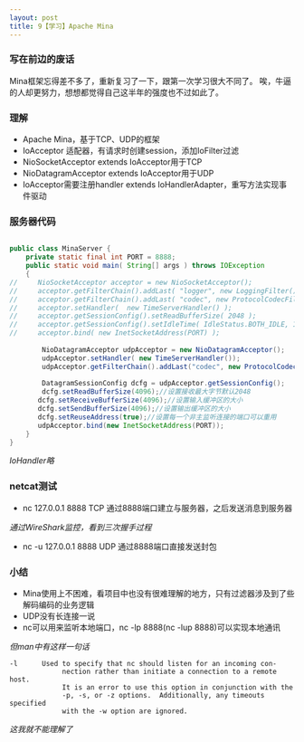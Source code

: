 ```yaml
---
layout: post
title: 9【学习】Apache Mina
---
```


### 写在前边的废话

Mina框架忘得差不多了，重新复习了一下，跟第一次学习很大不同了。
唉，牛逼的人却更努力，想想都觉得自己这半年的强度也不过如此了。

### 理解
- Apache Mina，基于TCP、UDP的框架
- IoAcceptor 适配器，有请求时创建session，添加IoFilter过滤
- NioSocketAcceptor extends IoAcceptor用于TCP
- NioDatagramAcceptor extends IoAcceptor用于UDP
- IoAcceptor需要注册handler extends IoHandlerAdapter，重写方法实现事件驱动

### 服务器代码
```java

public class MinaServer {
	private static final int PORT = 8888;
	public static void main( String[] args ) throws IOException
	{
//	   NioSocketAcceptor acceptor = new NioSocketAcceptor();
//	   acceptor.getFilterChain().addLast( "logger", new LoggingFilter() );
//	   acceptor.getFilterChain().addLast( "codec", new ProtocolCodecFilter( new TextLineCodecFactory( Charset.forName( "UTF-8" ))));
//	   acceptor.setHandler(  new TimeServerHandler() );
//	   acceptor.getSessionConfig().setReadBufferSize( 2048 );
//	   acceptor.getSessionConfig().setIdleTime( IdleStatus.BOTH_IDLE, 10 );
//	   acceptor.bind( new InetSocketAddress(PORT) );
	   
		NioDatagramAcceptor udpAcceptor = new NioDatagramAcceptor();
		udpAcceptor.setHandler( new TimeServerHandler());
		udpAcceptor.getFilterChain().addLast("codec", new ProtocolCodecFilter(new TextLineCodecFactory( Charset.forName( "UTF-8" ))));
		
		DatagramSessionConfig dcfg = udpAcceptor.getSessionConfig();
		dcfg.setReadBufferSize(4096);//设置接收最大字节默认2048  
       dcfg.setReceiveBufferSize(4096);//设置输入缓冲区的大小  
       dcfg.setSendBufferSize(4096);//设置输出缓冲区的大小  
       dcfg.setReuseAddress(true);//设置每一个非主监听连接的端口可以重用  
       udpAcceptor.bind(new InetSocketAddress(PORT));
	}
}
```
_IoHandler略_

### netcat测试

- nc 127.0.0.1 8888
TCP 通过8888端口建立与服务器，之后发送消息到服务器

_通过WireShark监控，看到三次握手过程_

- nc -u 127.0.0.1 8888
UDP 通过8888端口直接发送封包

### 小结
- Mina使用上不困难，看项目中也没有很难理解的地方，只有过滤器涉及到了些解码编码的业务逻辑
- UDP没有长连接一说
- nc可以用来监听本地端口，nc -lp 8888(nc -lup 8888)可以实现本地通讯

_但man中有这样一句话_

```
-l      Used to specify that nc should listen for an incoming con-
             nection rather than initiate a connection to a remote host.
             It is an error to use this option in conjunction with the
             -p, -s, or -z options.  Additionally, any timeouts specified
             with the -w option are ignored.
```
_这我就不能理解了_



